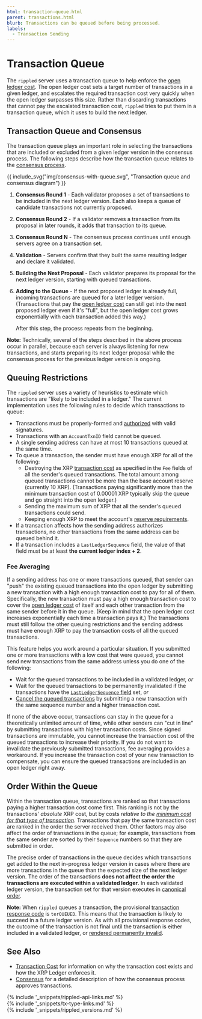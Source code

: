 ```yaml
---
html: transaction-queue.html
parent: transactions.html
blurb: Transactions can be queued before being processed.
labels:
  - Transaction Sending
---
```

# Transaction Queue

The `rippled` server uses a transaction queue to help enforce the [open ledger cost](transaction-cost.html#open-ledger-cost). The open ledger cost sets a target number of transactions in a given ledger, and escalates the required transaction cost very quickly when the open ledger surpasses this size. Rather than discarding transactions that cannot pay the escalated transaction cost, `rippled` tries to put them in a transaction queue, which it uses to build the next ledger.

## Transaction Queue and Consensus

The transaction queue plays an important role in selecting the transactions that are included or excluded from a given ledger version in the consensus process. The following steps describe how the transaction queue relates to the [consensus process](consensus.html).

{{ include_svg("img/consensus-with-queue.svg", "Transaction queue and consensus diagram") }}

1. **Consensus Round 1** - Each validator proposes a set of transactions to be included in the next ledger version. Each also keeps a queue of candidate transactions not currently proposed.

2. **Consensus Round 2** - If a validator removes a transaction from its proposal in later rounds, it adds that transaction to its queue.

3. **Consensus Round N** - The consensus process continues until enough servers agree on a transaction set.

4. **Validation** - Servers confirm that they built the same resulting ledger and declare it validated.

5. **Building the Next Proposal** - Each validator prepares its proposal for the next ledger version, starting with queued transactions.

6. **Adding to the Queue** - If the next proposed ledger is already full, incoming transactions are queued for a later ledger version. (Transactions that pay the [open ledger cost](transaction-cost.html#open-ledger-cost) can still get into the next proposed ledger even if it's "full", but the open ledger cost grows exponentially with each transaction added this way.)

    After this step, the process repeats from the beginning.

**Note:** Technically, several of the steps described in the above process occur in parallel, because each server is always listening for new transactions, and starts preparing its next ledger proposal while the consensus process for the previous ledger version is ongoing.

## Queuing Restrictions

The `rippled` server uses a variety of heuristics to estimate which transactions are "likely to be included in a ledger." The current implementation uses the following rules to decide which transactions to queue:

- Transactions must be properly-formed and [authorized](transaction-basics.html#authorizing-transactions) with valid signatures.
- Transactions with an `AccountTxnID` field cannot be queued.
- A single sending address can have at most 10 transactions queued at the same time.
- To queue a transaction, the sender must have enough XRP for all of the following:
    - Destroying the XRP [transaction cost](transaction-cost.html) as specified in the `Fee` fields of all the sender's queued transactions. The total amount among queued transactions cannot be more than the base account reserve (currently 10 XRP). (Transactions paying significantly more than the minimum transaction cost of 0.00001 XRP typically skip the queue and go straight into the open ledger.)
    - Sending the maximum sum of XRP that all the sender's queued transactions could send.
    - Keeping enough XRP to meet the account's [reserve requirements](reserves.html).
- If a transaction affects how the sending address authorizes transactions, no other transactions from the same address can be queued behind it.
- If a transaction includes a `LastLedgerSequence` field, the value of that field must be at least **the current ledger index + 2**.

### Fee Averaging

If a sending address has one or more transactions queued, that sender can "push" the existing queued transactions into the open ledger by submitting a new transaction with a high enough transaction cost to pay for all of them. Specifically, the new transaction must pay a high enough transaction cost to cover the [open ledger cost](transaction-cost.html#open-ledger-cost) of itself and each other transaction from the same sender before it in the queue. (Keep in mind that the open ledger cost increases exponentially each time a transaction pays it.) The transactions must still follow the other queuing restrictions and the sending address must have enough XRP to pay the transaction costs of all the queued transactions.

This feature helps you work around a particular situation. If you submitted one or more transactions with a low cost that were queued, you cannot send new transactions from the same address unless you do one of the following:

* Wait for the queued transactions to be included in a validated ledger, _or_
* Wait for the queued transactions to be permanently invalidated if the transactions have the [`LastLedgerSequence` field](reliable-transaction-submission.html#lastledgersequence) set, _or_
* [Cancel the queued transactions](cancel-or-skip-a-transaction.html) by submitting a new transaction with the same sequence number and a higher transaction cost.

If none of the above occur, transactions can stay in the queue for a theoretically unlimited amount of time, while other senders can "cut in line" by submitting transactions with higher transaction costs. Since signed transactions are immutable, you cannot increase the transaction cost of the queued transactions to increase their priority. If you do not want to invalidate the previously submitted transactions, fee averaging provides a workaround. If you increase the transaction cost of your new transaction to compensate, you can ensure the queued transactions are included in an open ledger right away.

## Order Within the Queue

Within the transaction queue, transactions are ranked so that transactions paying a higher transaction cost come first. This ranking is not by the transactions' _absolute_ XRP cost, but by costs _relative to the [minimum cost for that type of transaction](transaction-cost.html#special-transaction-costs)_. Transactions that pay the same transaction cost are ranked in the order the server received them. Other factors may also affect the order of transactions in the queue; for example, transactions from the same sender are sorted by their `Sequence` numbers so that they are submitted in order.

The precise order of transactions in the queue decides which transactions get added to the next in-progress ledger version in cases where there are more transactions in the queue than the expected size of the next ledger version. The order of the transactions **does not affect the order the transactions are executed within a validated ledger**. In each validated ledger version, the transaction set for that version executes in [canonical order](consensus.html#calculate-and-share-validations).

**Note:** When `rippled` queues a transaction, the provisional [transaction response code](transaction-results.html) is `terQUEUED`. This means that the transaction is likely to succeed in a future ledger version. As with all provisional response codes, the outcome of the transaction is not final until the transaction is either included in a validated ledger, or [rendered permanently invalid](finality-of-results.html).


## See Also

- [Transaction Cost](transaction-cost.html) for information on why the transaction cost exists and how the XRP Ledger enforces it.
- [Consensus](consensus.html) for a detailed description of how the consensus process approves transactions.


<!--{# common link defs #}-->
{% include '_snippets/rippled-api-links.md' %}			
{% include '_snippets/tx-type-links.md' %}			
{% include '_snippets/rippled_versions.md' %}
